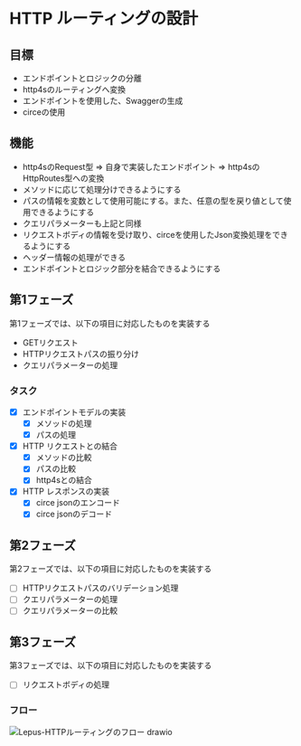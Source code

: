 # HTTP ルーティングの設計

## 目標
- エンドポイントとロジックの分離
- http4sのルーティングへ変換
- エンドポイントを使用した、Swaggerの生成
- circeの使用

## 機能
- http4sのRequest型 => 自身で実装したエンドポイント => http4sのHttpRoutes型への変換
- メソッドに応じて処理分けできるようにする
- パスの情報を変数として使用可能にする。また、任意の型を戻り値として使用できるようにする
- クエリパラメーターも上記と同様
- リクエストボディの情報を受け取り、circeを使用したJson変換処理をできるようにする
- ヘッダー情報の処理ができる
- エンドポイントとロジック部分を結合できるようにする

## 第1フェーズ
第1フェーズでは、以下の項目に対応したものを実装する
- GETリクエスト
- HTTPリクエストパスの振り分け
- クエリパラメーターの処理

### タスク
- [x] エンドポイントモデルの実装
  - [x] メソッドの処理
  - [x] パスの処理
- [x] HTTP リクエストとの結合
  - [x] メソッドの比較
  - [x] パスの比較
  - [x] http4sとの結合
- [x] HTTP レスポンスの実装
  - [x] circe jsonのエンコード
  - [x] circe jsonのデコード

## 第2フェーズ
第2フェーズでは、以下の項目に対応したものを実装する
- [ ] HTTPリクエストパスのバリデーション処理
- [ ] クエリパラメーターの処理
- [ ] クエリパラメーターの比較

## 第3フェーズ
第3フェーズでは、以下の項目に対応したものを実装する
- [ ] リクエストボディの処理

### フロー
![Lepus-HTTPルーティングのフロー drawio](https://user-images.githubusercontent.com/57429437/151147698-8e5e194d-ea84-48d0-9b1d-c96147906b97.png)
